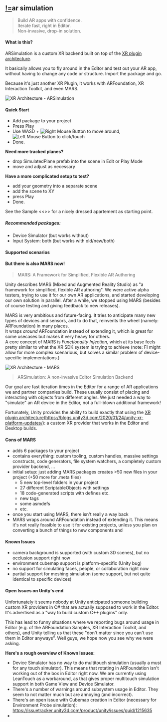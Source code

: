 ## <span class="logo"><a href="https://needle.tools">!=</a></span>ar simulation
> Build AR apps with confidence.  
Iterate fast, right in Editor.  
Non-invasive, drop-in solution.  

#### What is this?
ARSimulation is a custom XR backend built on top of the [XR plugin architecture](https://blogs.unity3d.com/2020/01/24/unity-xr-platform-updates/).  

It basically allows you to fly around in the Editor and test out your AR app, without having to change any code or structure. Import the package and go.  

Because it's just another XR Plugin, it works with ARFoundation, XR Interaction Toolkit, and even MARS.

![XR Architecture - ARSimulation](XRArchitecture-ARSimulation.svg)

#### Quick Start
- Add package to your project
- Press Play
- Use WASD + <span class="inline-image">![Right Mouse Button](right-click.svg)</span> to move around,  
<span class="inline-image">![Left Mouse Button](left-click.svg)</span> to click/touch
- Done.

**Need more tracked planes?**
- drop SimulatedPlane prefab into the scene in Edit or Play Mode
- move and adjust as necessary

**Have a more complicated setup to test?**
- add your geometry into a separate scene
- add the scene to XY
- press Play
- Done.

See the Sample <<>> for a nicely dressed apartement as starting point.

##### Recommended packages:
- Device Simulator (but works without)
- Input System: both (but works with old/new/both)

#### Supported scenarios

#### But there is also MARS now!
> MARS: A Framework for Simplified, Flexible AR Authoring  

Unity describes MARS (Mixed and Augmented Reality Studio) as "a framework for simplified, flexible AR authoring". We were active alpha testers, trying to use it for our own AR applications, and started developing our own solution in parallel. After a while, we stopped using MARS (besides of course testing and giving feedback to new releases).  

MARS is very ambitious and future-facing. It tries to anticipate many new types of devices and sensors, and to do that, reinvents the wheel (namely: ARFoundation) in many places.  
It wraps _around_ ARFoundation instead of extending it, which is great for some usecases but makes it very heavy for others.  
A core concept of MARS is _Functionality Injection_, which at its base feels pretty similar to what the XR SDK system is trying to achieve (note: FI might allow for more complex scenarious, but solves a similar problem of device-specific implementations.)

![XR Architecture - MARS](XRArchitecture-Mars.svg)

> ARSimulation: A non-invasive Editor Simulation Backend

Our goal are fast iteration times in the Editor for a range of AR applications we and partner companies build. These usually consist of placing and interacting with objects from different angles. We just needed a way to "simulate" an AR device in the Editor, not a full-blown additional framework!  

Fortunately, Unity provides the ability to build exactly that using the [XR plugin architecture]()(https://blogs.unity3d.com/2020/01/24/unity-xr-platform-updates/): a custom XR provider that works in the Editor and Desktop builds.

#### Cons of MARS
- adds 6 packages to your project
- contains everything: custom tooling, custom handles, massive settings constructs, code generators, file system watchers, a completely custom provider backend, ...
- initial setup: just adding MARS packages creates >50 new files in your project (+50 more for .meta files)
    - 5 new top-level folders in your project
    - 27 different ScriptableObjects with settings
    - 18 code-generated scripts with defines etc.
    - new tags
    - some asmdefs
    - etc.
- once you start using MARS, there isn't really a way back
- MARS wraps around ARFoundation instead of extending it. This means it's not really feasible to use it for existing projects, unless you plan on converting a bunch of things to new components and 

#### Known Issues
- camera background is supported (with custom 3D scenes), but no occlusion support right now
- environment cubemap support is platform-specific (Unity bug)
- no support for simulating faces, people, or collaboration right now
- partial support for meshing simulation (some support, but not quite identical to specific devices)

#### Open Issues on Unity's end
Unfortunately it seems nobody at Unity anticipated someone building custom XR providers in C# that are actually supposed to work in the Editor. It's advertised as a "way to build custom C++ plugins" only.  

This has lead to funny situations where we reporting bugs around usage in Editor (e.g. of the ARFoundation Samples, XR Interaction Toolkit, and others), and Unity telling us that these "don't matter since you can't use them in Editor anyways". Well guys, we hope now you see why we were asking.  

**Here's a rough overview of Known Issues:**  
- Device Simulator has no way to do multitouch simulation (usually a must for any touch simulator). This means that rotating in ARFoundation isn't working out of the box in Editor right now. We are currently using LeanTouch as a workaround, as that gives proper multitouch simulation support in both Game View and Device Simulator.
- There's a number of warnings around subsystem usage in Editor. They seem to not matter much but are annoying (and incorrect).
- There's an open issue with Cubemap creation in Editor (necessary for Environment Probe simulation): https://issuetracker.unity3d.com/product/unity/issues/guid/1215635
- 